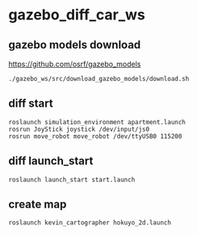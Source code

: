 # gazebo_diff_car_ws

## gazebo models download
https://github.com/osrf/gazebo_models

    ./gazebo_ws/src/download_gazebo_models/download.sh
    
## diff start
    roslaunch simulation_environment apartment.launch
    rosrun JoyStick joystick /dev/input/js0
    rosrun move_robot move_robot /dev/ttyUSB0 115200

## diff launch_start
    roslaunch launch_start start.launch

## create map
    roslaunch kevin_cartographer hokuyo_2d.launch